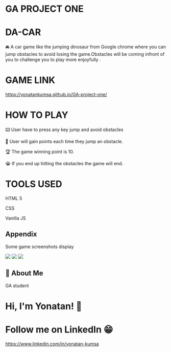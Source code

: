  #   GA PROJECT ONE

# DA-CAR

🚘  A car game like the jumping dinosaur from Google chrome where you can jump obstacles to avoid losing the game.Obstacles will be coming infront of you to challenge you to play more enjoyfully .

# GAME LINK
https://yonatankumsa.github.io/GA-project-one/

# HOW TO PLAY

⌨️  User have to press any key jump and avoid obstacles

🎁 User will gain points each time they jump an obstacle.

🏆 The game winning point is 10.

😭 If you end up hitting the obstacles the game will end.

# TOOLS USED

 HTML 5 
 
   CSS

 Vanilla JS


## Appendix

Some game screenshots display

![](https://i.imgur.com/SNT69SS.jpg)
![](https://i.imgur.com/HZkqUPQ.jpg)
![](https://i.imgur.com/SDoCD4z.jpg)

## 🚀 About Me
GA student


# Hi, I'm Yonatan! 👋

# Follow me on LinkedIn 😁
 
 https://www.linkedin.com/in/yonatan-kumsa
